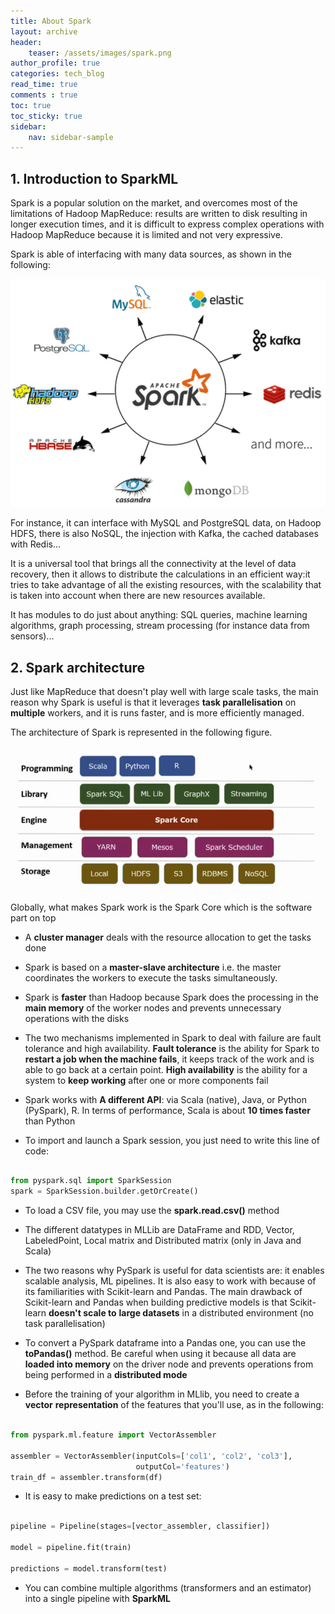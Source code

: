```yaml
---
title: About Spark
layout: archive
header:
    teaser: /assets/images/spark.png
author_profile: true
categories: tech_blog
read_time: true
comments : true
toc: true
toc_sticky: true
sidebar:
    nav: sidebar-sample
---
```


## 1. Introduction to SparkML

Spark is a popular solution on the market, and overcomes most of the limitations
of Hadoop MapReduce: results are written to disk resulting in longer execution
times, and it is difficult to express complex operations with Hadoop MapReduce
because it is limited and not very expressive.

Spark is able of interfacing with many data sources, as shown in the following:

![Image](/assets/images/spark_data_sources.png#right)

For instance, it can interface with MySQL and PostgreSQL data, on Hadoop HDFS,
there is also NoSQL, the injection with Kafka, the cached databases with Redis...

It is a universal tool that brings all the connectivity at the level of data
recovery, then it allows to distribute the calculations in an efficient way:it
tries to take advantage of all the existing resources, with the scalability that
is taken into account when there are new resources available.

It has modules to do just about anything: SQL queries, machine learning algorithms,
graph processing, stream processing (for instance data from sensors)...

## 2. Spark architecture

Just like MapReduce that doesn't play well with large scale tasks, the main
reason why Spark is useful is that it leverages **task parallelisation** on
**multiple** workers, and it is runs faster, and is more efficiently managed.

The architecture of Spark is represented in the following figure.

![Image](/assets/images/spark_architecture.png#right)

Globally, what makes Spark work is the Spark Core which is the software part on top

- A **cluster manager** deals with the resource allocation to get the tasks done

- Spark is based on a **master-slave architecture** i.e. the master coordinates
the workers to execute the tasks simultaneously.

- Spark is **faster** than Hadoop because Spark does the processing in the
**main memory** of the worker nodes and prevents unnecessary operations with the
disks

- The two mechanisms implemented in Spark to deal with failure are fault tolerance
and high availability. **Fault tolerance** is the ability for Spark to
**restart a job when the machine fails**, it keeps track of the work and is able
to go back at a certain point. **High availability** is the ability for a system
to **keep working** after one or more components fail

- Spark works with **A different API**: via Scala (native), Java, or Python
(PySpark), R. In terms of performance, Scala is about **10 times faster** than Python

- To import and launch a Spark session, you just need to write this line of code:

```python

from pyspark.sql import SparkSession
spark = SparkSession.builder.getOrCreate()

```

- To load a CSV file, you may use the **spark.read.csv()** method

- The different datatypes in MLLib are DataFrame and RDD, Vector, LabeledPoint,
Local matrix and Distributed matrix (only in Java and Scala)

- The two reasons why PySpark is useful for data scientists are: it enables
scalable analysis, ML pipelines. It is also easy to work with because of its
familiarities with Scikit-learn and Pandas. The main drawback of Scikit-learn and
Pandas when building predictive models is that Scikit-learn **doesn't scale to**
**large datasets** in a distributed environment (no task parallelisation)

- To convert a PySpark dataframe into a Pandas one, you can use the **toPandas()**
method. Be careful when using it because all data are **loaded into memory** on
the driver node and prevents operations from being performed in a **distributed mode**

- Before the training of your algorithm in MLlib, you need to create a **vector**
**representation** of the features that you'll use, as in the following:

```python

from pyspark.ml.feature import VectorAssembler

assembler = VectorAssembler(inputCols=['col1', 'col2', 'col3'],
                            outputCol='features')
train_df = assembler.transform(df)

```

- It is easy to make predictions on a test set:

```python

pipeline = Pipeline(stages=[vector_assembler, classifier])

model = pipeline.fit(train)

predictions = model.transform(test)

```

- You can combine multiple algorithms (transformers and an estimator) into a
single pipeline with **SparkML**
